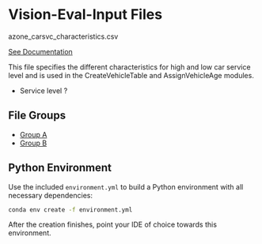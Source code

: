 # Vision-Eval-Input Files
azone_carsvc_characteristics.csv 

[See Documentation](https://github.com/VisionEval/VisionEval-Docs/blob/master/tutorials/verspm/Modules_and_Outputs.md/#createvehicletable)

This file specifies the different characteristics for high and low car service level and is used in the CreateVehicleTable and AssignVehicleAge modules.

- Service level ?

## File Groups

- [Group A](data-inputs/group_A.md)
- [Group B](data-inputs/group_B.md)

## Python Environment

Use the included `environment.yml` to build a Python environment with all necessary dependencies:

```bash
conda env create -f environment.yml
```

After the creation finishes, point your IDE of choice towards this environment.